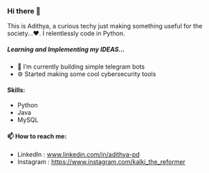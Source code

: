 ### Hi there 👋

<!--
**Adithya1711/Adithya1711** is a ✨ _special_ ✨ repository because its `README.md` (this file) appears on your GitHub profile.

Here are some ideas to get you started:

- 🔭 I’m currently working on ...
- 🌱 I’m currently learning ...
- 👯 I’m looking to collaborate on ...
- 🤔 I’m looking for help with ...
- 💬 Ask me about ...
- 📫 How to reach me: ...
- 😄 Pronouns: ...
- ⚡ Fun fact: ...
-->
This is Adithya, a curious techy just making something useful for the society...❤️.
I relentlessly code in Python.


##### Learning and Implementing my IDEAS...

- 🌱 I’m currently building simple telegram bots
- ⚙️ Started making some cool cybersecurity tools

#### Skills:
- Python
- Java
- MySQL

#### 📫 How to reach me:
- LinkedIn : www.linkedin.com/in/adithya-pd
- Instagram : https://www.instagram.com/kalki_the_reformer
